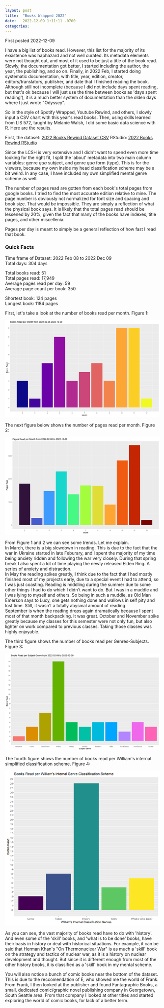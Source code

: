 ```yaml
---
layout: post
title:  "Books Wrapped 2022"
date:   2022-12-09 1:11:11 -0700
categories: 
---
```

First posted 2022-12-09

I have a big list of books read. However, this list for the majority of its exsistence was haphazard and not well curated. Its metadata elements were not thought out, and most of it used to be just a title of the book read. Slowly, the documentation got better, I started including the author, the year, the publishing, and so on. Finally, in 2022 Feb, I started doing systematic documentation, with title, year, edition, creator, editors/translators, publisher, and date that I finished reading the book. Although still not incomplete (because I did not include days spent reading, but that's ok because I will just use the time between books as 'days spent reading'), it is a much better system of documentation than the olden days where I just wrote "Odyssey". 

So in the style of Spotify Wrapped, Youtube Rewind, and others, I slowly input a CSV chart with this year's read books. Then, using skills learned from LIS 572, taught by Melanie Walsh, I did some basic data science with R. Here are the results. 

First, the dataset: [2022 Books Rewind Dataset CSV](/assets/BooksReadAllTimeDataset2022.csv)
RStudio: [2022 Books Rewind RStudio](/assets/2022booksrewind.R)

Since the LCSH is very extensive and I didn't want to spend even more time looking for the right fit, I split the 'about' metadata into two main column variables: genre *qua* subject, and genre *qua* form (type). This is for the viewers, because my own inside my head classification scheme may be a bit weird. In any case, I have included my own simplified mental genre scheme as well. 

The number of pages read are gotten from each book's total pages from google books. I tried to find the most accurate edition relative to mine. The page number is obviously not normalized for font size and spacing and book size. That would be impossible. They are simply a reflection of what the physical book says. It is likely that the total pages read should be lessened by 20%, given the fact that many of the books have indexes, title pages, and other miscellenia. 

Pages per day is meant to simply be a general reflection of how fast I read that book. 

### Quick Facts  
Time frame of Dataset: 2022 Feb 08 to 2022 Dec 09   
Total days: 304 days  

Total books read: 51   
Total pages read: 17,949   
Average pages read per day: 59   
Average page count per book: 350  

Shortest book: 124 pages  
Longest book: 1184 pages  

First, let's take a look at the number of books read per month. Figure 1:

![Books read per month](/assets/BRATbooksreadpermonth2022feb2022december.jpeg)

The next figure below shows the number of pages read per month. Figure 2:

![Pages read per month](/assets/BRATpagesreadpermonth2022feb2022december.jpeg)

From Figure 1 and 2 we can see some trends. Let me explain.   
In March, there is a big slowdown in reading. This is due to the fact that the war in Ukraine started in late Feburary, and I spent the majority of my time being anxiety ridden and following the war very closely. During that spring break I also spent a lot of time playing the newly released Elden Ring. A series of anxiety and distraction.   
In May the reading spikes greatly, I think due to the fact that I had mostly finished most of my projects early, due to a special event I had to attend, so I was just coasting. 
Reading is middling during the summer due to some other things I had to do which I didn't want to do. But I was in a muddle and I was lying to myself and others. So being in such a muddle, as Old Man Emerson says to Lucy, one gets nothing done and wallows in self pity and lost time. Still, it wasn't a totally abysmal amount of reading.  
September is when the reading drops again dramatically because I spent most of that month backpacking. It was great. 
October and November spike greatly because my classes for this semester were not only fun, but also lighter on work compared to previous classes. Taking those classes was highly enjoyable. 

The third figure shows the number of books read per Genres-Subjects. Figure 3:

![Books per genre subject](/assets/BRATbooksreadpersubjectgenre2022feb2022dec.jpeg)

The fourth figure shows the number of books read per William's internal simplified classification scheme. Figure 4:

![William's internal classification](/assets/BRATwilliamgenres.jpeg)

As you can see, the vast majority of books read have to do with 'history'. And even some of the 'skill' books, and 'what is to be done' books, have their basis in history or deal with historical situations. For example, it can be said that Herman Khan's "On Thermonuclear War" is as much a 'skill' book on the strategy and tactics of nuclear war, as it is a history on nuclear development and thought. But since it is different enough from most of the other history books, it is classified as a 'skill' book in my mental scheme. 

You will also notice a bunch of comic books near the bottom of the dataset. This is due to the reccomendation of E, who showed me the world of Frank. From Frank, I then looked at the publisher and found Fantagraphic Books, a small, dedicated comic/graphic novel publishing company in Georgetown, South Seattle area. From that company I looked at other titles and started exploring the world of comic books, for lack of a better term. 


